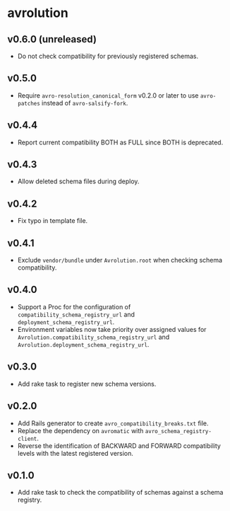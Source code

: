 # avrolution

## v0.6.0 (unreleased)
- Do not check compatibility for previously registered schemas.

## v0.5.0
- Require `avro-resolution_canonical_form` v0.2.0 or later to use
  `avro-patches` instead of `avro-salsify-fork`.

## v0.4.4
- Report current compatibility BOTH as FULL since BOTH is deprecated.

## v0.4.3
- Allow deleted schema files during deploy.

## v0.4.2
- Fix typo in template file.

## v0.4.1
- Exclude `vendor/bundle` under `Avrolution.root` when checking schema
  compatibility.

## v0.4.0
- Support a Proc for the configuration of `compatibility_schema_registry_url`
  and `deployment_schema_registry_url`.
- Environment variables now take priority over assigned values for
  `Avrolution.compatibility_schema_registry_url` and
  `Avrolution.deployment_schema_registry_url`.

## v0.3.0
- Add rake task to register new schema versions.

## v0.2.0
- Add Rails generator to create `avro_compatibility_breaks.txt` file.
- Replace the dependency on `avromatic` with `avro_schema_registry-client`.
- Reverse the identification of BACKWARD and FORWARD compatibility levels
  with the latest registered version.

## v0.1.0
- Add rake task to check the compatibility of schemas against a schema registry.
